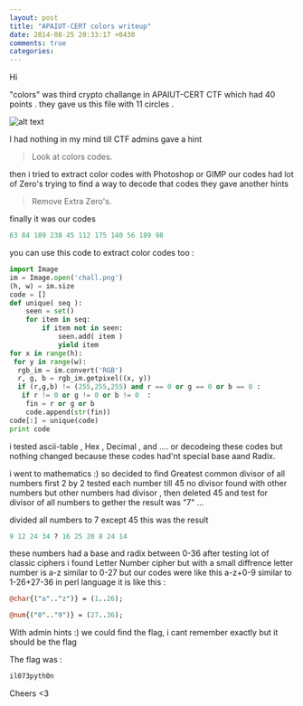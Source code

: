 ```yaml
---
layout: post
title: "APAIUT-CERT colors writeup"
date: 2014-08-25 20:33:17 +0430
comments: true
categories: 
---
```


Hi

"colors" was third crypto challange in APAIUT-CERT CTF which had 40 points .
they gave us this file with 11 circles .


![alt text](http://up.ashiyane.org/images/29g2rhia2m2dt8jq83mr.png "crypto 3")

<!--more-->

I had nothing in my mind till CTF admins gave a hint 
>Look at colors codes.

then i tried to extract color codes with Photoshop or GIMP
our codes had lot of Zero's
trying to find a way to decode that codes they gave another hints 
>Remove Extra Zero's.

finally it was our codes 


```perl
63 84 189 238 45 112 175 140 56 189 98
```

you can use this code to extract color codes too :

```python
import Image
im = Image.open('chall.png')
(h, w) = im.size
code = []
def unique( seq ):
    seen = set()
    for item in seq:
        if item not in seen:
            seen.add( item )
            yield item
for x in range(h):
 for y in range(w):
  rgb_im = im.convert('RGB')
  r, g, b = rgb_im.getpixel((x, y))
  if (r,g,b) != (255,255,255) and r == 0 or g == 0 or b == 0 :
   if r != 0 or g != 0 or b != 0  : 
    fin = r or g or b
    code.append(str(fin)) 
code[:] = unique(code)
print code
```

i tested ascii-table , Hex , Decimal , and .... or decodeing these codes but nothing changed because these codes had'nt special base aand Radix.

i went to mathematics :) so decided to find Greatest common divisor of all numbers
first 2 by 2 tested each number till 45 no divisor found with other numbers but other numbers had divisor , then deleted 45 and test for divisor of all numbers to gether 
the result was "7" ...

divided all numbers to 7 except 45 
this was the result 

```perl
9 12 24 34 ? 16 25 20 8 24 14
```

these numbers had a base and radix between 0-36 
after testing lot of classic ciphers i found Letter Number cipher
but with a small diffrence letter number is a-z similar to 0-27 
but our codes were like this a-z+0-9 similar to 1-26+27-36
in perl language it is like this : 

```perl
@char{("a".."z")} = (1..26);
```
 
```perl
@num{("0".."9")} = (27..36);
```


With admin hints :) we could find the flag, i cant remember exactly but it should be the flag 

The flag was :

```perl
il073pyth0n
```
  
  Cheers <3